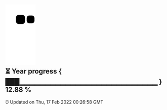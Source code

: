 ![](https://raw.githubusercontent.com/coder-yyz/coder-yyz/main/assets/github-contribution-grid-snake.svg)              
⏳ Year progress { ███▁▁▁▁▁▁▁▁▁▁▁▁▁▁▁▁▁▁▁▁▁▁▁▁▁▁▁ } 12.88 %
---
⏰ Updated on Thu, 17 Feb 2022 00:26:58 GMT

